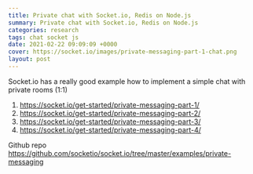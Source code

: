 ```yaml
---
title: Private chat with Socket.io, Redis on Node.js
summary: Private chat with Socket.io, Redis on Node.js
categories: research
tags: chat socket js
date: 2021-02-22 09:09:09 +0000
cover: https://socket.io/images/private-messaging-part-1-chat.png
layout: post
---
```


Socket.io has a really good example how to implement a simple chat with private rooms (1:1)

1. <https://socket.io/get-started/private-messaging-part-1/>
2. <https://socket.io/get-started/private-messaging-part-2/>
3. <https://socket.io/get-started/private-messaging-part-3/>
4. <https://socket.io/get-started/private-messaging-part-4/>

Github repo
<https://github.com/socketio/socket.io/tree/master/examples/private-messaging>